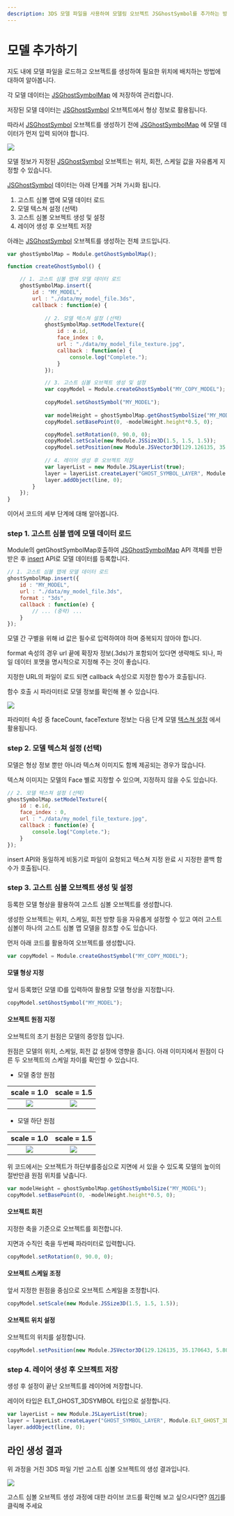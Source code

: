 ```yaml
---
description: 3DS 모델 파일을 사용하여 모델링 오브젝트 JSGhostSymbol를 추가하는 방법에 대해 소개합니다.
---
```


# 모델 추가하기

지도 내에 모델 파일을 로드하고 오브젝트를 생성하여 필요한 위치에 배치하는 방법에 대하여 알아봅니다.

각 모델 데이터는 [JSGhostSymbolMap](../object/jsghostsymbolmap.md) 에 저장하여 관리합니다.

저장된 모델 데이터는 [JSGhostSymbol](../object/jsghostsymbol.md) 오브젝트에서 형상 정보로 활용됩니다.

따라서 [JSGhostSymbol](../object/jsghostsymbol.md) 오브젝트를 생성하기 전에 [JSGhostSymbolMap](../object/jsghostsymbolmap.md) 에 모델 데이터가 먼저 입력 되어야 합니다.

![](../.gitbook/assets/ghostsymbol.png)

모델 정보가 지정된 [JSGhostSymbol](../object/jsghostsymbol.md) 오브젝트는 위치, 회전, 스케일 값을 자유롭게 지정할 수 있습니다.

[JSGhostSymbol](../object/jsghostsymbol.md) 데이터는 아래 단계를 거쳐 가시화 됩니다.

1. 고스트 심볼 맵에 모델 데이터 로드
2. 모델 텍스쳐 설정 (선택)
3. 고스트 심볼 오브젝트 생성 및 설정
4. 레이어 생성 후 오브젝트 저장

아래는 [JSGhostSymbol](../object/jsghostsymbol.md) 오브젝트를 생성하는 전체 코드입니다.

```javascript
var ghostSymbolMap = Module.getGhostSymbolMap();

function createGhostSymbol() {

    // 1. 고스트 심볼 맵에 모델 데이터 로드
    ghostSymbolMap.insert({
        id : "MY_MODEL",
        url : "./data/my_model_file.3ds",
        callback : function(e) {
			
            // 2. 모델 텍스쳐 설정 (선택)
            ghostSymbolMap.setModelTexture({
                id : e.id,
                face_index : 0,
                url : "./data/my_model_file_texture.jpg",
                callback : function(e) {
                    console.log("Complete.");
                }
            });

            // 3. 고스트 심볼 오브젝트 생성 및 설정
            var copyModel = Module.createGhostSymbol("MY_COPY_MODEL");
	
            copyModel.setGhostSymbol("MY_MODEL");
     
            var modelHeight = ghostSymbolMap.getGhostSymbolSize("MY_MODEL");
            copyModel.setBasePoint(0, -modelHeight.height*0.5, 0);

            copyModel.setRotation(0, 90.0, 0);
            copyModel.setScale(new Module.JSSize3D(1.5, 1.5, 1.5));
            copyModel.setPosition(new Module.JSVector3D(129.126135, 35.170643, 5.807222));
            
            // 4. 레이어 생성 후 오브젝트 저장
            var layerList = new Module.JSLayerList(true);
            layer = layerList.createLayer("GHOST_SYMBOL_LAYER", Module.ELT_GHOST_3DSYMBOL);
            layer.addObject(line, 0);
        }
    });
}
```

이어서 코드의 세부 단계에 대해 알아봅니다.



### step 1. 고스트 심볼 맵에 모델 데이터 로드

Module의 getGhostSymbolMap호출하여 [JSGhostSymbolMap](../object/jsghostsymbolmap.md) API 객체를 반환 받은 후 [insert](../object/jsghostsymbolmap.md#insert-option-string) API로 모델 데이터를 등록합니다.

```javascript
// 1. 고스트 심볼 맵에 모델 데이터 로드
ghostSymbolMap.insert({
    id : "MY_MODEL",
    url : "./data/my_model_file.3ds",
    format : "3ds",
    callback : function(e) {
        // ... (중략) ...
    }
});
```

모델 간 구별을 위해 id 값은 필수로 입력하여야 하며 중복되지 않아야 합니다.

format 속성의 경우 url 끝에 확장자 정보(.3ds)가 포함되어 있다면 생략해도 되나, 파일 데이터 포맷을 명시적으로 지정해 주는 것이 좋습니다.

지정한 URL의 파일이 로드 되면 callback 속성으로 지정한 함수가 호출됩니다.

함수 호출 시 파라미터로 모델 정보를 확인해 볼 수 있습니다.

![](../.gitbook/assets/image.png)

파라미터 속성 중 faceCount, faceTexture 정보는 다음 단계 모델 [텍스쳐 설정](tutorial\_ghostsymbol.md#step-2.) 에서 활용됩니다.



### step 2. 모델 텍스쳐 설정 (선택)

모델은 형상 정보 뿐만 아니라 텍스쳐 이미지도 함께 제공되는 경우가 많습니다.

텍스쳐 이미지는 모델의 Face 별로 지정할 수 있으며, 지정하지 않을 수도 있습니다.

```javascript
// 2. 모델 텍스쳐 설정 (선택)
ghostSymbolMap.setModelTexture({
    id : e.id,
    face_index : 0,
    url : "./data/my_model_file_texture.jpg",
    callback : function(e) {
    	console.log("Complete.");
    }
});
```

insert API와 동일하게 비동기로 파일이 요청되고 텍스쳐 지정 완료 시 지정한 콜백 함수가 호출됩니다.



### step 3. 고스트 심볼 오브젝트 생성 및 설정

등록한 모델 형상을 활용하여 고스트 심볼 오브젝트를 생성합니다.

생성한 오브젝트는 위치, 스케일, 회전 방향 등을 자유롭게 설정할 수 있고 여러 고스트 심볼이 하나의 고스트 심볼 맵 모델을 참조할 수도 있습니다.

먼저 아래 코드를 활용하여 오브젝트를 생성합니다.

```javascript
var copyModel = Module.createGhostSymbol("MY_COPY_MODEL");
```

#### 모델 형상 지정

앞서 등록했던 모델 ID를 입력하여 활용할 모델 형상을 지정합니다.

```javascript
copyModel.setGhostSymbol("MY_MODEL");
```

#### 오브젝트 원점 지정

오브젝트의 초기 원점은 모델의 중앙점 입니다.

원점은 모델의 위치, 스케일, 회전 값 설정에 영향을 줍니다. 아래 이미지에서 원점이 다른 두 오브젝트의 스케일 차이를 확인할 수 있습니다.

* 모델 중앙 원점

|                scale = 1.0               |                scale = 1.5               |
| :--------------------------------------: | :--------------------------------------: |
| ![](../.gitbook/assets/ghostsymbol1.png) | ![](../.gitbook/assets/ghostsymbol2.png) |

* 모델 하단 원점

|                scale = 1.0               |                scale = 1.5               |
| :--------------------------------------: | :--------------------------------------: |
| ![](../.gitbook/assets/ghostsymbol3.png) | ![](../.gitbook/assets/ghostsymbol4.png) |

위 코드에서는 오브젝트가 하단부를중심으로 지면에 서 있을 수 있도록 모델의 높이의 절반만큼 원점 위치를 낮춥니다.

```javascript
var modelHeight = ghostSymbolMap.getGhostSymbolSize("MY_MODEL");
copyModel.setBasePoint(0, -modelHeight.height*0.5, 0);
```

#### 오브젝트 회전

지정한 축을 기준으로 오브젝트를 회전합니다.

지면과 수직인 축을 두번째 파라미터로 입력합니다.

```javascript
copyModel.setRotation(0, 90.0, 0);
```

#### 오브젝트 스케일 조정

앞서 지정한 원점을 중심으로 오브젝트 스케일을 조정합니다.

```javascript
copyModel.setScale(new Module.JSSize3D(1.5, 1.5, 1.5));
```

#### 오브젝트 위치 설정

오브젝트의 위치를 설정합니다.

```javascript
copyModel.setPosition(new Module.JSVector3D(129.126135, 35.170643, 5.807222));
```



### step 4. 레이어 생성 후 오브젝트 저장

생성 후 설정이 끝난 오브젝트를 레이어에 저장합니다.

레이어 타입은 ELT\_GHOST\_3DSYMBOL 타입으로 설정합니다.

```javascript
var layerList = new Module.JSLayerList(true);
layer = layerList.createLayer("GHOST_SYMBOL_LAYER", Module.ELT_GHOST_3DSYMBOL);
layer.addObject(line, 0);
```

## 라인 생성 결과

위 과정을 거친 3DS 파일 기반 고스트 심볼 오브젝트의 생성 결과입니다.

![](../.gitbook/assets/ghostsymbol5.png)

고스트 심볼 오브젝트 생성 과정에 대한 라이브 코드를 확인해 보고 싶으시다면? [여기](http://sandbox.dtwincloud.com/code/main.do?id=object\_ghost\_symbol\_edit)를 클릭해 주세요
